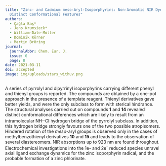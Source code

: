 ```yaml
---
title: "Zinc- and Cadmium meso-Aryl-Isoporphyrins: Non-Aromatic NIR Dyes with
  Distinct Conformational Features"
authors:
  - Çağla Baş*
  - Jens Krumsieck*
  - William-Dale-Möller
  - Dominik Körner
  - Martin Bröring
journal:
  journalAbbr: Chem. Eur. J.
  issue: 0
  page: 0
date: 2021-03-11
doi: accepted
image: img/uploads/stars_withuv.png
---
```

A series of pyrrolyl and dipyrrinyl isoporphyrins carrying
different phenyl and thienyl groups is reported. The compounds are
obtained by a one-pot approach in the presence of a template
reagent. Thienyl derivatives gave better yields, and were the only
subclass to form with sterical hindrance. The structural analyses
carried out on compounds **1** and **14** revealed distinct conformational
differences which are likely to result from an intramolecular NH<sup>…</sup>Cl
hydrogen bridge of the pyrrolyl subclass. In addition, this hydrogen
bridge strongly favours one of the two possible atropisomers.
Hindered rotation of the *meso*-aryl groups is observed only in the
cases of methylbenzothienyl derivatives **10** and **15** and leads to the
observation of several diastereomers. NIR absorptions up to 923 nm
are found throughout. Electrochemical investigations into the 1e- and
2e<sup>-</sup> reduced species unravel axial ligand exchange dynamics for the
zinc isoporphyrin radical, and the probable formation of a zinc
phlorinate.